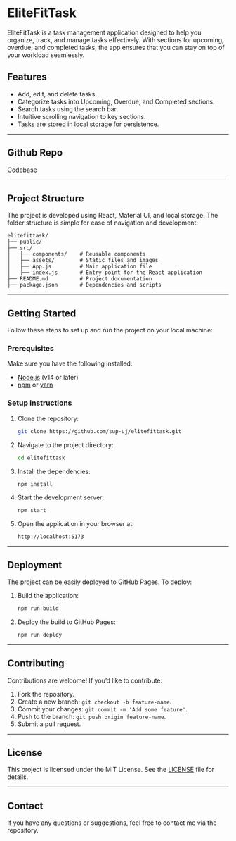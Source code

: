 
# EliteFitTask

EliteFitTask is a task management application designed to help you organize, track, and manage tasks effectively. With sections for upcoming, overdue, and completed tasks, the app ensures that you can stay on top of your workload seamlessly.

## Features

- Add, edit, and delete tasks.
- Categorize tasks into Upcoming, Overdue, and Completed sections.
- Search tasks using the search bar.
- Intuitive scrolling navigation to key sections.
- Tasks are stored in local storage for persistence.

---

## Github Repo

[Codebase](https://sup-uj.github.io/elitefittask)

---

## Project Structure

The project is developed using React, Material UI, and local storage. The folder structure is simple for ease of navigation and development:

```
elitefittask/
├── public/
├── src/
│   ├── components/    # Reusable components
│   ├── assets/        # Static files and images
│   ├── App.js         # Main application file
│   ├── index.js       # Entry point for the React application
├── README.md          # Project documentation
├── package.json       # Dependencies and scripts
```

---

## Getting Started

Follow these steps to set up and run the project on your local machine:

### Prerequisites

Make sure you have the following installed:

- [Node.js](https://nodejs.org/) (v14 or later)
- [npm](https://www.npmjs.com/) or [yarn](https://yarnpkg.com/)

### Setup Instructions

1. Clone the repository:

   ```bash
   git clone https://github.com/sup-uj/elitefittask.git
   ```

2. Navigate to the project directory:

   ```bash
   cd elitefittask
   ```

3. Install the dependencies:

   ```bash
   npm install
   ```

4. Start the development server:

   ```bash
   npm start
   ```

5. Open the application in your browser at:

   ```
   http://localhost:5173
   ```

---

## Deployment

The project can be easily deployed to GitHub Pages. To deploy:

1. Build the application:

   ```bash
   npm run build
   ```

2. Deploy the build to GitHub Pages:

   ```bash
   npm run deploy
   ```

---

## Contributing

Contributions are welcome! If you’d like to contribute:

1. Fork the repository.
2. Create a new branch: `git checkout -b feature-name`.
3. Commit your changes: `git commit -m 'Add some feature'`.
4. Push to the branch: `git push origin feature-name`.
5. Submit a pull request.

---

## License

This project is licensed under the MIT License. See the [LICENSE](LICENSE) file for details.

---

## Contact

If you have any questions or suggestions, feel free to contact me via the repository.
